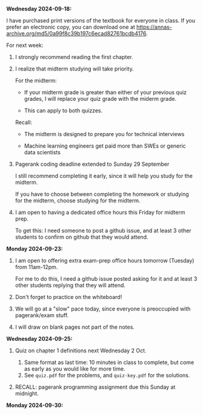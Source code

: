 
**Wednesday 2024-09-18:**

I have purchased print versions of the textbook for everyone in class.
If you prefer an electronic copy, you can download one at <https://annas-archive.org/md5/0a99f8c39b197c6ecad82761bcdb4176>.

For next week:
1. I strongly recommend reading the first chapter.
1. I realize that midterm studying will take priority.
   
   For the midterm:

   * If your midterm grade is greater than either of your previous quiz grades, I will replace your quiz grade with the miderm grade.

   * This can apply to both quizzes.

   Recall:

   * The midterm is designed to prepare you for technical interviews

   * Machine learning engineers get paid more than SWEs or generic data scientists

1. Pagerank coding deadline extended to Sunday 29 September

    I still recommend completing it early, since it will help you study for the midterm.

    If you have to choose between completing the homework or studying for the midterm,
    choose studying for the midterm.

1. I am open to having a dedicated office hours this Friday for midterm prep.

    To get this: I need someone to post a github issue, and at least 3 other students to confirm on github that they would attend.

**Monday 2024-09-23:**

1. I am open to offering extra exam-prep office hours tomorrow (Tuesday) from 11am-12pm.

    For me to do this, I need a github issue posted asking for it and at least 3 other students replying that they will attend.

1. Don't forget to practice on the whiteboard!

1. We will go at a "slow" pace today, since everyone is preoccupied with pagerank/exam stuff.

1. I will draw on blank pages not part of the notes.

**Wednesday 2024-09-25:**

1. Quiz on chapter 1 definitions next Wednesday 2 Oct.
    1. Same format as last time: 10 minutes in class to complete, but come as early as you would like for more time.
    1. See `quiz.pdf` for the problems, and `quiz-key.pdf` for the solutions.

1. RECALL: pagerank programming assignment due this Sunday at midnight.

**Monday 2024-09-30:**
